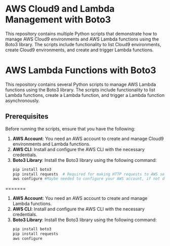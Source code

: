 
# AWS Cloud9 and Lambda Management with Boto3

This repository contains multiple Python scripts that demonstrate how to manage AWS Cloud9 environments and AWS Lambda functions using the Boto3 library. The scripts include functionality to list Cloud9 environments, create Cloud9 environments, and create and trigger Lambda functions.

# AWS Lambda Functions with Boto3

This repository contains several Python scripts to manage AWS Lambda functions using the Boto3 library. The scripts include functionality to list Lambda functions, create a Lambda function, and trigger a Lambda function asynchronously.


## Prerequisites

Before running the scripts, ensure that you have the following:


1. **AWS Account**: You need an AWS account to create and manage Cloud9 environments and Lambda functions.
2. **AWS CLI**: Install and configure the AWS CLI with the necessary credentials.
3. **Boto3 Library**: Install the Boto3 library using the following command:
   ```bash
   pip install boto3
   pip install requests  # Required for making HTTP requests to AWS services
   aws configure #Maybe needed to configure your AWS account, if not done previously

=======

1. **AWS Account**: You need an AWS account to create and manage Lambda functions.
2. **AWS CLI**: Install and configure the AWS CLI with the necessary credentials.
3. **Boto3 Library**: Install the Boto3 library using the following command:
   ```bash
   pip install boto3
   pip install requests
   aws configure


